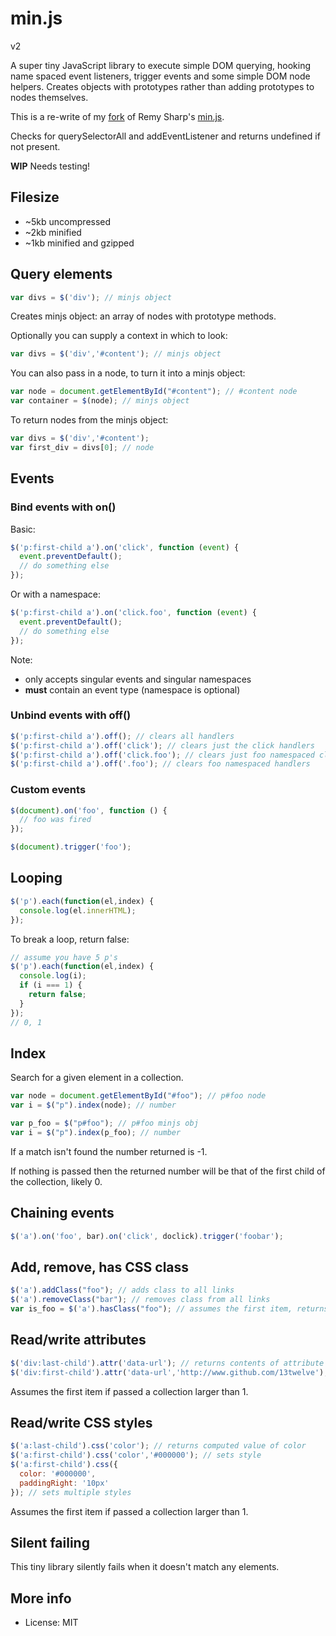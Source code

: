 # min.js

v2

A super tiny JavaScript library to execute simple DOM querying, hooking name spaced event listeners, trigger events and some simple DOM node helpers. Creates objects with prototypes rather than adding prototypes to nodes themselves.

This is a re-write of my [fork](https://github.com/13twelve/min_v1.js) of Remy Sharp's [min.js](https://github.com/remy/min.js).

Checks for querySelectorAll and addEventListener and returns undefined if not present.

**WIP** Needs testing!

## Filesize

* ~5kb uncompressed
* ~2kb minified
* ~1kb minified and gzipped

## Query elements

```js
var divs = $('div'); // minjs object
```

Creates minjs object: an array of nodes with prototype methods.

Optionally you can supply a context in which to look:

```js
var divs = $('div','#content'); // minjs object
```

You can also pass in a node, to turn it into a minjs object:

```js
var node = document.getElementById("#content"); // #content node
var container = $(node); // minjs object
```

To return nodes from the minjs object:

```js
var divs = $('div','#content');
var first_div = divs[0]; // node
```


## Events

### Bind events with on()

Basic:

```js
$('p:first-child a').on('click', function (event) {
  event.preventDefault();
  // do something else
});
```

Or with a namespace:
```js
$('p:first-child a').on('click.foo', function (event) {
  event.preventDefault();
  // do something else
});
```

Note:
* only accepts singular events and singular namespaces
* **must** contain an event type (namespace is optional)

### Unbind events with off()

```js
$('p:first-child a').off(); // clears all handlers
$('p:first-child a').off('click'); // clears just the click handlers
$('p:first-child a').off('click.foo'); // clears just foo namespaced click handlers
$('p:first-child a').off('.foo'); // clears foo namespaced handlers
```

### Custom events

```js
$(document).on('foo', function () {
  // foo was fired
});

$(document).trigger('foo');
```

## Looping

```js
$('p').each(function(el,index) {
  console.log(el.innerHTML);
});
```

To break a loop, return false:

```js
// assume you have 5 p's
$('p').each(function(el,index) {
  console.log(i);
  if (i === 1) {
    return false;
  }
});
// 0, 1
```

## Index

Search for a given element in a collection.

```js
var node = document.getElementById("#foo"); // p#foo node
var i = $("p").index(node); // number
```

```js
var p_foo = $("p#foo"); // p#foo minjs obj
var i = $("p").index(p_foo); // number
```

If a match isn't found the number returned is -1.

If nothing is passed then the returned number will be that of the first child of the collection, likely 0.

## Chaining events

```js
$('a').on('foo', bar).on('click', doclick).trigger('foobar');
```

## Add, remove, has CSS class

```js
$('a').addClass("foo"); // adds class to all links
$('a').removeClass("bar"); // removes class from all links
var is_foo = $('a').hasClass("foo"); // assumes the first item, returns true/false
```

## Read/write attributes

```js
$('div:last-child').attr('data-url'); // returns contents of attribute
$('div:first-child').attr('data-url','http://www.github.com/13twelve'); // sets attribute
```

Assumes the first item if passed a collection larger than 1.

## Read/write CSS styles

```js
$('a:last-child').css('color'); // returns computed value of color
$('a:first-child').css('color','#000000'); // sets style
$('a:first-child').css({
  color: '#000000',
  paddingRight: '10px'
}); // sets multiple styles
```

Assumes the first item if passed a collection larger than 1.

## Silent failing

This tiny library silently fails when it doesn't match any elements.

## More info

* License: MIT
